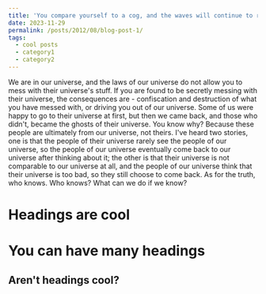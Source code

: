 ```yaml
---
title: 'You compare yourself to a cog, and the waves will continue to roll without you.'
date: 2023-11-29
permalink: /posts/2012/08/blog-post-1/
tags:
  - cool posts
  - category1
  - category2
---
```


We are in our universe, and the laws of our universe do not allow you to mess with their universe's stuff. If you are found to be secretly messing with their universe, the consequences are - confiscation and destruction of what you have messed with, or driving you out of our universe. Some of us were happy to go to their universe at first, but then we came back, and those who didn't, became the ghosts of their universe.
You know why? Because these people are ultimately from our universe, not theirs. I've heard two stories, one is that the people of their universe rarely see the people of our universe, so the people of our universe eventually come back to our universe after thinking about it; the other is that their universe is not comparable to our universe at all, and the people of our universe think that their universe is too bad, so they still choose to come back. As for the truth, who knows.
Who knows? What can we do if we know?

Headings are cool
======

You can have many headings
======

Aren't headings cool?
------

